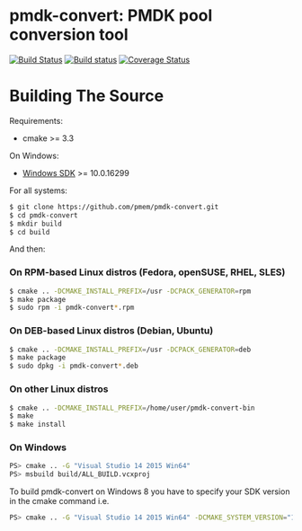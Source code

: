 pmdk-convert: PMDK pool conversion tool
=======================================

[![Build Status](https://travis-ci.org/pmem/pmdk-convert.svg?branch=master)](https://travis-ci.org/pmem/pmdk-convert)
[![Build status](https://ci.appveyor.com/api/projects/status/github/pmem/pmdk-convert?branch/master?svg=true&pr=false)](https://ci.appveyor.com/project/pmem/pmdk-convert/branch/master)
[![Coverage Status](https://codecov.io/github/pmem/pmdk-convert/coverage.svg?branch=master)](https://codecov.io/gh/pmem/pmdk-convert/branch/master)

# Building The Source #

Requirements:
- cmake >= 3.3

On Windows:
- [Windows SDK](https://developer.microsoft.com/en-us/windows/downloads/windows-10-sdk) >= 10.0.16299

For all systems:

```sh
$ git clone https://github.com/pmem/pmdk-convert.git
$ cd pmdk-convert
$ mkdir build
$ cd build
```

And then:

### On RPM-based Linux distros (Fedora, openSUSE, RHEL, SLES) ###

```sh
$ cmake .. -DCMAKE_INSTALL_PREFIX=/usr -DCPACK_GENERATOR=rpm
$ make package
$ sudo rpm -i pmdk-convert*.rpm
```

### On DEB-based Linux distros (Debian, Ubuntu) ###

```sh
$ cmake .. -DCMAKE_INSTALL_PREFIX=/usr -DCPACK_GENERATOR=deb
$ make package
$ sudo dpkg -i pmdk-convert*.deb
```

### On other Linux distros ###
```sh
$ cmake .. -DCMAKE_INSTALL_PREFIX=/home/user/pmdk-convert-bin
$ make
$ make install
```

### On Windows ###

```sh
PS> cmake .. -G "Visual Studio 14 2015 Win64"
PS> msbuild build/ALL_BUILD.vcxproj
```

To build pmdk-convert on Windows 8 you have to specify your SDK version in the cmake command i.e.
```sh
PS> cmake .. -G "Visual Studio 14 2015 Win64" -DCMAKE_SYSTEM_VERSION="10.0.26624"
```
